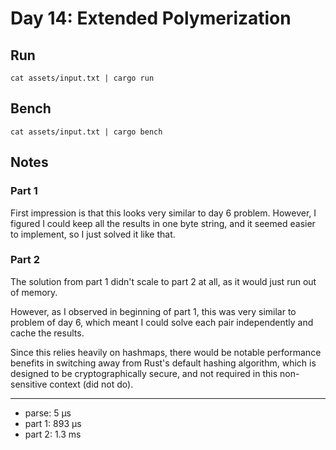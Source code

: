 # Day 14: Extended Polymerization

## Run

```
cat assets/input.txt | cargo run
```

## Bench

```
cat assets/input.txt | cargo bench
```

## Notes

### Part 1

First impression is that this looks very similar to day 6 problem.
However, I figured I could keep all the results in one byte string, 
and it seemed easier to implement, so I just solved it like that.

### Part 2

The solution from part 1 didn't scale to part 2 at all, as it would
just run out of memory.

However, as I observed in beginning of part 1, this was very similar to 
problem of day 6, which meant I could solve each pair independently and
cache the results.

Since this relies heavily on hashmaps, there would be notable performance
benefits in switching away from Rust's default hashing algorithm, which
is designed to be cryptographically secure, and not required in this
non-sensitive context (did not do).

---
* parse: 5 μs
* part 1: 893 μs 
* part 2: 1.3 ms 
 
